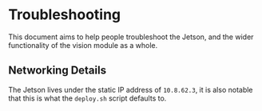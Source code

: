 # Troubleshooting
This document aims to help people troubleshoot the Jetson, and the wider functionality of the vision module as a whole.

## Networking Details
The Jetson lives under the static IP address of ``10.8.62.3``, it is also notable that this is what the ``deploy.sh`` script defaults to.




